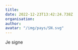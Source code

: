```yaml
---
title: 
date: 2022-12-23T13:42:24.738Z
organisation: 
author: 
avatar: "/img/pays/SN.svg"
---
```


Je signe